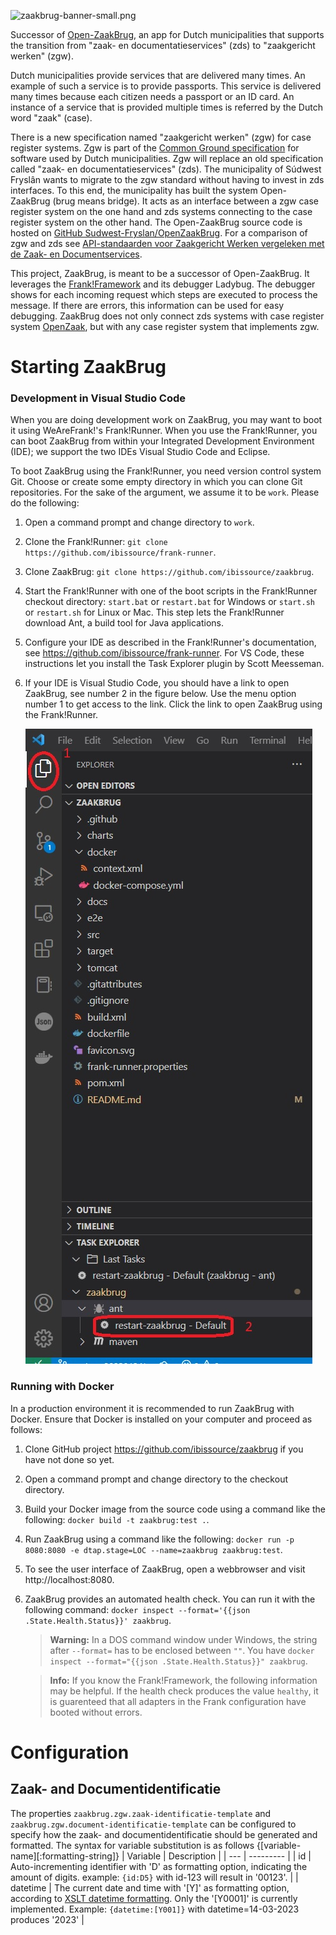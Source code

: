 ![zaakbrug-banner-small.png](/docs/picturesReadme/zaakbrug-banner-small.png)

Successor of [Open-ZaakBrug](https://sudwest-fryslan.github.io/OpenZaakBrug), an app for Dutch municipalities that supports the transition from "zaak- en documentatieservices" (zds) to "zaakgericht werken" (zgw).

Dutch municipalities provide services that are delivered many times. An example of such a service is to provide passports. This service is delivered many times because each citizen needs a passport or an ID card. An instance of a service that is provided multiple times is referred by the Dutch word "zaak" (case).

There is a new specification named "zaakgericht werken" (zgw) for case register systems. Zgw is part of the [Common Ground specification](https://vng.nl/artikelen/common-ground) for software used by Dutch municipalities. Zgw will replace an old specification called "zaak- en documentatieservices" (zds). The municipality of Súdwest Fryslân wants to migrate to the zgw standard without having to invest in zds interfaces. To this end, the municipality has built the system Open-ZaakBrug (brug means bridge). It acts as an interface between a zgw case register system on the one hand and zds systems connecting to the case register system on the other hand. The Open-ZaakBrug source code is hosted on [GitHub Sudwest-Fryslan/OpenZaakBrug](https://github.com/Sudwest-Fryslan/OpenZaakBrug). For a comparison of zgw and zds see [API-standaarden voor Zaakgericht Werken vergeleken met de Zaak- en Documentservices](https://vng.nl/sites/default/files/2022-03/20200703%20-%20Vergelijking%20ZGW%20APIs%20en%20ZDS_v1.0.pdf#:~:text=De%20Zaak-%20en%20Documentservices%20%28ZDS%29-standaard%20beschrijft%20hoe%20een,vakapplicatie%20en%20deze%20worden%20gekopieerd%20naar%20het%20zaaksysteem).

This project, ZaakBrug, is meant to be a successor of Open-ZaakBrug. It leverages the [Frank!Framework](https://wearefrank.nl/en/framework) and its debugger Ladybug. The debugger shows for each incoming request which steps are executed to process the message. If there are errors, this information can be used for easy debugging. ZaakBrug does not only connect zds systems with case register system [OpenZaak](https://openzaak.org/en), but with any case register system that implements zgw.

# Starting ZaakBrug

### Development in Visual Studio Code

When you are doing development work on ZaakBrug, you may want to boot it using WeAreFrank!'s Frank!Runner. When you use the Frank!Runner, you can boot ZaakBrug from within your Integrated Development Environment (IDE); we support the two IDEs Visual Studio Code and Eclipse.

To boot ZaakBrug using the Frank!Runner, you need version control system Git. Choose or create some empty directory in which you can clone Git repositories. For the sake of the argument, we assume it to be `work`. Please do the following:

1. Open a command prompt and change directory to `work`.
1. Clone the Frank!Runner: `git clone https://github.com/ibissource/frank-runner`.
1. Clone ZaakBrug: `git clone https://github.com/ibissource/zaakbrug`.
1. Start the Frank!Runner with one of the boot scripts in the Frank!Runner checkout directory: `start.bat` or `restart.bat` for Windows or `start.sh` or `restart.sh` for Linux or Mac. This step lets the Frank!Runner download Ant, a build tool for Java applications.
1. Configure your IDE as described in the Frank!Runner's documentation, see https://github.com/ibissource/frank-runner. For VS Code, these instructions let you install the Task Explorer plugin by Scott Meesseman.
1. If your IDE is Visual Studio Code, you should have a link to open ZaakBrug, see number 2 in the figure below. Use the menu option number 1 to get access to the link. Click the link to open ZaakBrug using the Frank!Runner.

   ![antJobVsCode.jpg](/docs/picturesReadme/antJobVsCode.jpg)

### Running with Docker

In a production environment it is recommended to run ZaakBrug with Docker. Ensure that Docker is installed on your computer and proceed as follows:

1. Clone GitHub project https://github.com/ibissource/zaakbrug if you have not done so yet.
1. Open a command prompt and change directory to the checkout directory.
1. Build your Docker image from the source code using a command like the following: `docker build -t zaakbrug:test .`.
1. Run ZaakBrug using a command like the following: `docker run -p 8080:8080 -e dtap.stage=LOC --name=zaakbrug zaakbrug:test`.
1. To see the user interface of ZaakBrug, open a webbrowser and visit http://localhost:8080.
1. ZaakBrug provides an automated health check. You can run it with the following command: `docker inspect --format='{{json .State.Health.Status}}' zaakbrug`.

   > **Warning:** In a DOS command window under Windows, the string after `--format=` has to be enclosed between `""`. You have `docker inspect --format="{{json .State.Health.Status}}" zaakbrug`.
   
   > **Info:** If you know the Frank!Framework, the following information may be helpful. If the health check produces the value `healthy`, it is guarenteed that all adapters in the Frank configuration have booted without errors.

# Configuration
## Zaak- and Documentidentificatie
The properties `zaakbrug.zgw.zaak-identificatie-template` and `zaakbrug.zgw.document-identificatie-template` can be configured to specify how the zaak- and documentidentificatie should be generated and formatted.
The syntax for variable substitution is as follows {[variable-name][:formatting-string]} 
| Variable | Description |
| --- | --------- |
| id | Auto-incrementing identifier with 'D' as formatting option, indicating the amount of digits. example: `{id:D5}` with id-123 will result in '00123'. |
| datetime | The current date and time with '[Y]' as formatting option, according to [XSLT datetime formatting](https://www.oreilly.com/library/view/xslt-2nd-edition/9780596527211/ch04s05.html). Only the '[Y0001]' is currently implemented. Example: `{datetime:[Y001]}` with datetime=14-03-2023 produces '2023' |